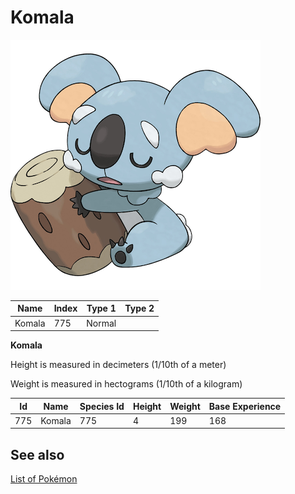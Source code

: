 # Komala


![Komala](images/775.png)

| **Name** | **Index** | **Type 1** | **Type 2** |
|----|----|----|----|
| Komala | 775 | Normal  |  |

**Komala** 


Height is measured in decimeters (1/10th of a meter)

Weight is measured in hectograms (1/10th of a kilogram)

| **Id** | **Name** | **Species Id** | **Height** | **Weight** | **Base Experience** |
|--------|----------|----------------|------------|------------|---------------------|
| 775 | Komala | 775 | 4 | 199 | 168 |


## See also

[List of Pokémon](../pokemon.md)
